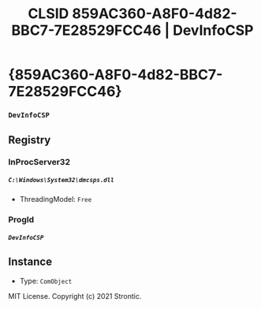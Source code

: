 ﻿---
title: "CLSID 859AC360-A8F0-4d82-BBC7-7E28529FCC46 | DevInfoCSP"
excerpt: What is COM-Object CLSID 859AC360-A8F0-4d82-BBC7-7E28529FCC46?
---

# {859AC360-A8F0-4d82-BBC7-7E28529FCC46}

### `DevInfoCSP`

## Registry


### InProcServer32

##### `C:\Windows\System32\dmcsps.dll`
* ThreadingModel: `Free`

### ProgId

##### `DevInfoCSP`

## Instance

* Type: `ComObject`

MIT License. Copyright (c) 2021 Strontic.


